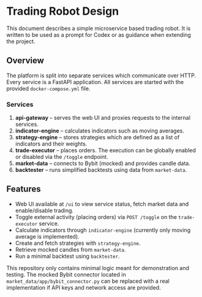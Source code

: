 # Trading Robot Design

This document describes a simple microservice based trading robot. It is written to be used as a prompt for Codex or as guidance when extending the project.

## Overview
The platform is split into separate services which communicate over HTTP. Every service is a FastAPI application. All services are started with the provided `docker-compose.yml` file.

### Services
1. **api-gateway** – serves the web UI and proxies requests to the internal services.
2. **indicator-engine** – calculates indicators such as moving averages.
3. **strategy-engine** – stores strategies which are defined as a list of indicators and their weights.
4. **trade-executor** – places orders. The execution can be globally enabled or disabled via the `/toggle` endpoint.
5. **market-data** – connects to Bybit (mocked) and provides candle data.
6. **backtester** – runs simplified backtests using data from `market-data`.

## Features
- Web UI available at `/ui` to view service status, fetch market data and enable/disable trading.
- Toggle external activity (placing orders) via `POST /toggle` on the `trade-executor` service.
- Calculate indicators through `indicator-engine` (currently only moving average is implemented).
- Create and fetch strategies with `strategy-engine`.
- Retrieve mocked candles from `market-data`.
- Run a minimal backtest using `backtester`.

This repository only contains minimal logic meant for demonstration and testing. The mocked Bybit connector located in `market_data/app/bybit_connector.py` can be replaced with a real implementation if API keys and network access are provided.
